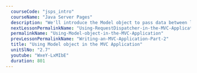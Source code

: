```yaml
---
  courseCode: "jsps_intro"
  courseName: "Java Server Pages"
  description: "We'll introduce the Model object to pass data between layers."
  nextLessonPermalinkName: "Using-RequestDispatcher-in-the-MVC-Application"
  permalinkName: "Using-Model-object-in-the-MVC-Application"
  prevLessonPermalinkName: "Writing-an-MVC-Application-Part-2"
  title: "Using Model object in the MVC Application"
  unitSlNo: "2.7"
  youtube: "WxeY-LxMIbE"
  duration: 801
---
```

